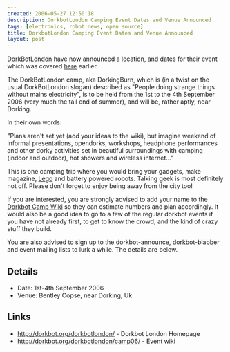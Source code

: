```yaml
---
created: 2006-05-27 12:50:18
description: DorkbotLondon Camping Event Dates and Venue Announced
tags: [electronics, robot news, open source]
title: DorkbotLondon Camping Event Dates and Venue Announced
layout: post
---
```

DorkBotLondon have now announced a location, and dates for their event which was covered [here](/2006/05/10/dorkbot-london-summer-camp-aka-dorkcamp-proposed.html) earlier.

The DorkBotLondon camp, aka DorkingBurn, which is (in a twist on the usual DorkBotLondon slogan) described as "People doing strange things without mains electricity", is to be held from the 1st to the 4th September 2006 (very much the tail end of summer), and will be, rather aptly, near Dorking.

In their own words:

"Plans aren't set yet (add your ideas to the wiki), but imagine weekend of informal presentations, opendorks, workshops, headphone performances and other dorky activities set in beautiful surroundings with camping (indoor and outdoor), hot showers and wireless internet..."

This is one camping trip where you would bring your gadgets, make magazine, [Lego](/wiki/lego.html) and battery powered robots. Talking geek is most definitely not off.  Please don't forget to enjoy being away from the city too!

If you are interested, you are strongly advised to add your name to the [Dorkbot Camp Wiki](http://dorkbot.org/dorkbotlondon/camp06/) so they can estimate numbers and plan accordingly. It would also be a good idea to go to a few of the regular dorkbot events if you have not already first, to get to know the crowd, and the kind of crazy stuff they build.

You are also advised to sign up to the dorkbot-announce, dorkbot-blabber and event mailing lists to lurk a while. The details are below.

## Details

* Date: 1st-4th September 2006
* Venue: Bentley Copse, near Dorking, Uk

## Links

* <http://dorkbot.org/dorkbotlondon/> - Dorkbot London Homepage
* <http://dorkbot.org/dorkbotlondon/camp06/> - Event wiki
